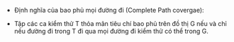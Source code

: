 - Định nghĩa của bao phủ mọi đường đi (Complete Path covergae):
* Tập các ca kiểm thử T thỏa mãn tiêu chí bao phủ trên đồ thị G nếu và chỉ nếu đường đi trong T đi qua mọi đường đi kiểm thử có thể trong G.
